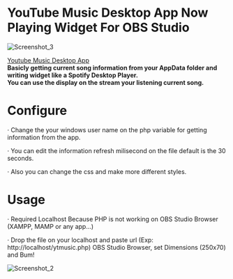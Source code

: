 # YouTube Music Desktop App Now Playing Widget For OBS Studio
![Screenshot_3](https://user-images.githubusercontent.com/35993608/123556842-376eb300-d796-11eb-9014-29ce077c211e.png)

<a href="https://ytmdesktop.app/"> Youtube Music Desktop App </a>
<br>
<b> Basicly getting current song information from your AppData folder and writing widget like a Spotify Desktop Player. </b>
<br>
<b> You can use the display on the stream your listening current song. </b>

# Configure
<p> <span>&#183;</span> Change the your windows user name on the php variable for getting information from the app.</p>
<p> <span>&#183;</span> You can edit the information refresh milisecond on the file default is the 30 seconds.</p>
<p> <span>&#183;</span> Also you can change the css and make more different styles.</p>

# Usage
<p> <span>&#183;</span> Required Localhost Because PHP is not working on OBS Studio Browser (XAMPP, MAMP or any app...) </p>
<p> <span>&#183;</span> Drop the file on your localhost and paste url (Exp: http://localhost/ytmusic.php) OBS Studio Browser, set Dimensions (250x70) and Bum! </p>

![Screenshot_2](https://user-images.githubusercontent.com/35993608/123557529-01333280-d79a-11eb-981d-c66cf6f5a6a7.png)
